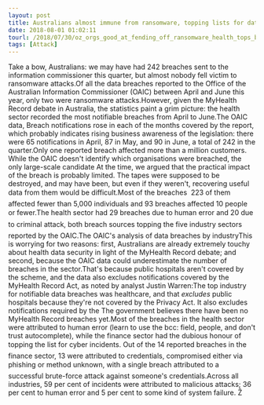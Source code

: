 ```yaml
---
layout: post
title: Australians almost immune from ransomware, topping lists for data safety
date: 2018-08-01 01:02:11
tourl: /2018/07/30/oz_orgs_good_at_fending_off_ransomware_health_tops_breach_league_table/
tags: [Attack]
---
```

Take a bow, Australians: we may have had 242 breaches sent to the information commissioner this quarter, but almost nobody fell victim to ransomware attacks.Of all the data breaches reported to the Office of the Australian Information Commissioner (OAIC) between April and June this year, only two were ransomware attacks.However, given the MyHealth Record debate in Australia, the statistics paint a grim picture: the health sector recorded the most notifiable breaches from April to June.The OAIC data, Breach notifications rose in each of the months covered by the report, which probably indicates rising business awareness of the legislation: there were 65 notifications in April, 87 in May, and 90 in June, a total of 242 in the quarter.Only one reported breach affected more than a million customers. While the OAIC doesn't identify which organisations were breached, the only large-scale candidate At the time, we argued that the practical impact of the breach is probably limited. The tapes were supposed to be destroyed, and may have been, but even if they weren't, recovering useful data from them would be difficult.Most of the breaches  223 of them  affected fewer than 5,000 individuals and 93 breaches affected 10 people or fewer.The health sector had 29 breaches due to human error and 20 due to criminal attack, both breach sources topping the five industry sectors reported by the OAIC.The OAIC's analysis of data breaches by industryThis is worrying for two reasons: first, Australians are already extremely touchy about health data security in light of the MyHealth Record debate; and second, because the OAIC data could underestimate the number of breaches in the sector.That's because public hospitals aren't covered by the scheme, and the data also excludes notifications covered by the MyHealth Record Act, as noted by analyst Justin Warren:The top industry for notifiable data breaches was healthcare, and that *excludes* public hospitals because they're not covered by the Privacy Act. It also excludes notifications required by the The government believes there have been no MyHealth Record breaches yet.Most of the breaches in the health sector were attributed to human error (learn to use the bcc: field, people, and don't trust autocomplete), while the finance sector had the dubious honour of topping the list for cyber incidents. Out of the 14 reported breaches in the finance sector, 13 were attributed to credentials, compromised either via phishing or method unknown, with a single breach attributed to a successful brute-force attack against someone's credentials.Across all industries, 59 per cent of incidents were attributed to malicious attacks; 36 per cent to human error and 5 per cent to some kind of system failure. Ž